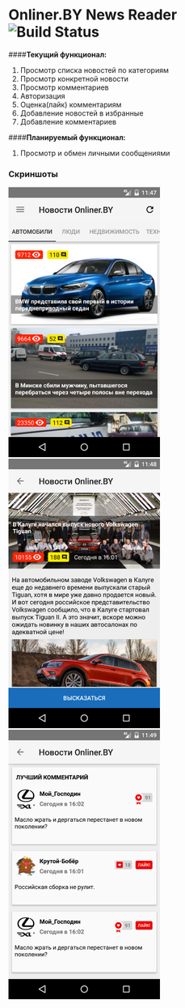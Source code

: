 # Onliner.BY News Reader  ![Build Status](https://travis-ci.org/Sar777/onliner.svg?branch=master)

####**Текущий функционал:**<br>
1. Просмотр списка новостей по категориям<br>
2. Просмотр конкретной новости<br>
3. Просмотр комментариев<br>
4. Авторизация<br>
5. Оценка(лайк) комментариям<br>
6. Добавление новостей в избранные<br>
7. Добавление комментариев

####**Планируемый функционал:**<br>
1. Просмотр и обмен личными сообщениями

### **Скриншоты**
<img src="screenshot1.png" width="300">
<br>
<img src="screenshot2.png" width="300">
<br>
<img src="screenshot3.png" width="300">

